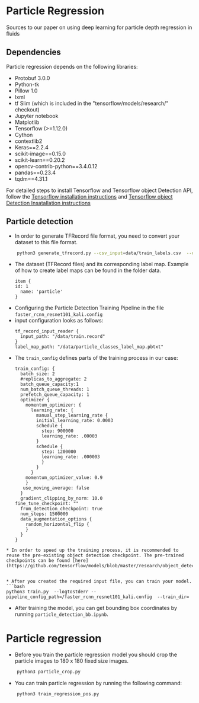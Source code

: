# Particle Regression
Sources to our paper on using deep learning for particle depth regression in fluids

## Dependencies
Particle regression depends on the following libraries:
*   Protobuf 3.0.0
*   Python-tk
*   Pillow 1.0
*   lxml
*   tf Slim (which is included in the "tensorflow/models/research/" checkout)
*   Jupyter notebook
*   Matplotlib
*   Tensorflow (>=1.12.0)
*   Cython
*   contextlib2
*   Keras==2.2.4
*   scikit-image==0.15.0
*   scikit-learn==0.20.2
*   opencv-contrib-python==3.4.0.12
*   pandas==0.23.4
*   tqdm==4.31.1

For detailed steps to install Tensorflow and Tensorflow object Detection API, follow the [Tensorflow installation instructions](https://www.tensorflow.org/install/) and [Tensorflow object Detection Insatallation instructions](https://github.com/tensorflow/models/blob/master/research/object_detection/g3doc/installation.md)
## Particle detection
* In order to generate TFRecord file format, you need to convert your dataset to this file format.
```bash
    python3 generate_tfrecord.py --csv_input=data/train_labels.csv  --output_path=train.record
```
* The dataset (TFRecord files) and its corresponding label map. Example of how to create label maps can be found in the folder data.
  ```
  item {
  id: 1
    name: 'particle'
  }
  ```
* Configuring the Particle Detection Training Pipeline in the file `faster_rcnn_resnet101_kali.config`
 * input configuration looks as follows:
   ```
   tf_record_input_reader {
     input_path: "/data/train.record"
   }
   label_map_path: "/data/particle_classes_label_map.pbtxt"
   ```
 * The `train_config` defines parts of the training process in our case:
   ```
   train_config: {
     batch_size: 2
     #replicas_to_aggregate: 2
     batch_queue_capacity:1
     num_batch_queue_threads: 1
     prefetch_queue_capacity: 1
     optimizer {
       momentum_optimizer: {
         learning_rate: {
           manual_step_learning_rate {
           initial_learning_rate: 0.0003
           schedule {
             step: 900000
             learning_rate: .00003
           }
           schedule {
             step: 1200000
             learning_rate: .000003
             }
           }
         }
       momentum_optimizer_value: 0.9
       }
      use_moving_average: false
     }
     gradient_clipping_by_norm: 10.0
   fine_tune_checkpoint: ""
     from_detection_checkpoint: true
     num_steps: 1500000
     data_augmentation_options {
       random_horizontal_flip {
       }
     }
   }
  ```
 * In order to speed up the training process, it is recommended to reuse the pre-existing object detection checkpoint. The pre-trained checkpoints can be found [here](https://github.com/tensorflow/models/blob/master/research/object_detection/g3doc/detection_model_zoo.md).


* After you created the required input file, you can train your model.
```bash
python3 train.py  --logtostderr --pipeline_config_path=/faster_rcnn_resnet101_kali.config  --train_dir=
```

* After training the model, you can get bounding box coordinates by running `particle_detection_bb.ipynb`.



# Particle regression
* Before you train the particle regression model you should crop the particle images to 180 x 180 fixed size images.
```bash
    python3 particle_crop.py
```

* You can train particle regression by running the following command:
```bash
    python3 train_regression_pos.py
```
